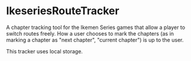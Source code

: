 # IkeseriesRouteTracker
A chapter tracking tool for the Ikemen Series games that allow a player to switch routes freely. How a user chooses to mark the chapters (as in marking a chapter as "next chapter", "current chapter") is up to the user.

This tracker uses local storage.
